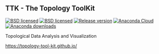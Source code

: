 ## TTK - The Topology ToolKit 

[![BSD licensed](https://api.travis-ci.org/topology-tool-kit/ttk.svg)](https://travis-ci.org/topology-tool-kit/ttk) [![BSD licensed](https://img.shields.io/badge/license-BSD-blue.svg?maxAge=2592000)](https://github.com/topology-tool-kit/ttk/blob/master/LICENSE) [![Release version](https://img.shields.io/github/release/topology-tool-kit/ttk.svg?maxAge=86400)](https://github.com/topology-tool-kit/ttk/releases/latest) [![Anaconda Cloud](https://anaconda.org/conda-forge/topologytoolkit/badges/version.svg)](https://anaconda.org/conda-forge/topologytoolkit) [![Anaconda downloads](https://anaconda.org/conda-forge/topologytoolkit/badges/downloads.svg)](https://anaconda.org/conda-forge/topologytoolkit)


Topological Data Analysis and Visualization

https://topology-tool-kit.github.io/


